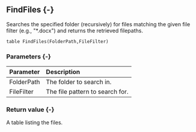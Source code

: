 ## FindFiles {-}

Searches the specified folder (recursively) for files matching the given file filter (e.g., "*.docx") and returns the retrieved filepaths.

```{sql}
table FindFiles(FolderPath,FileFilter)
```

### Parameters {-}

**Parameter** | **Description**
| :-- | :-- |
FolderPath | The folder to search in.
FileFilter | The file pattern to search for.

### Return value {-}

A table listing the files.